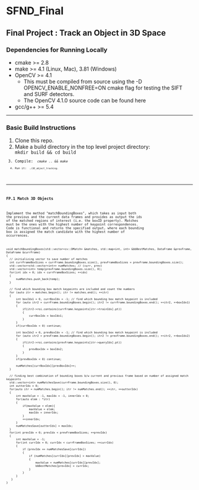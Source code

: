 # SFND_Final

## Final Project : Track an Object in 3D Space

### Dependencies for Running Locally
* cmake >= 2.8  
* make >= 4.1 (Linux, Mac), 3.81 (Windows)
* OpenCV >= 4.1
  * This must be compiled from source using the -D OPENCV_ENABLE_NONFREE=ON cmake flag for testing the SIFT and SURF detectors.
  * The OpenCV 4.1.0 source code can be found here
* gcc/g++ >= 5.4
***
### Basic Build Instructions
1. Clone this repo.
2. Make a build directory in the top level project directory: <code> mkdir build && cd build <code>
3. Compile: <code> *cmake .. && make* <code>
4. Run it: <code> *./3D_object_tracking.* <code>
***
### FP.1 Match 3D Objects
Implement the method "matchBoundingBoxes", which takes as input both the previous and the current data frames and provides as output the ids of the matched regions of interest (i.e. the boxID property). Matches must be the ones with the highest number of keypoint correspondences. Code is functional and returns the specified output, where each bounding box is assigned the match candidate with the highest number of occurrences.
  
    void matchBoundingBoxes(std::vector<cv::DMatch> &matches, std::map<int, int> &bbBestMatches, DataFrame &prevFrame, DataFrame &currFrame)
    {
      // initializing vector to save number of matches
      int currFrameBoxSizes = currFrame.boundingBoxes.size(), prevFrameBoxSizes = prevFrame.boundingBoxes.size();
      std::vector<std::vector<int>> numMatches; // (curr, prev)
      std::vector<int> temp(prevFrame.boundingBoxes.size(), 0);
      for(int idx = 0; idx < currFrameBoxSizes; ++idx)
      {        
          numMatches.push_back(temp);        
      }

      // find which bounding box match keypoints are included and count the numbers
      for (auto itr = matches.begin(); itr != matches.end(); ++itr)
      {
          int boxIdx1 = 0, currBoxIdx = -1; // find which bounding box match keypoint is included 
          for (auto itr2 = currFrame.boundingBoxes.begin(); itr2 != currFrame.boundingBoxes.end(); ++itr2, ++boxIdx1)
          {
              if(itr2->roi.contains(currFrame.keypoints[itr->trainIdx].pt))
              {
                  currBoxIdx = boxIdx1;
              }
          }
          if(currBoxIdx < 0) continue;

          int boxIdx2 = 0, prevBoxIdx = -1; // find which bounding box match keypoint is included 
          for (auto itr2 = prevFrame.boundingBoxes.begin(); itr2 != prevFrame.boundingBoxes.end(); ++itr2, ++boxIdx2)
          {
              if(itr2->roi.contains(prevFrame.keypoints[itr->queryIdx].pt))
              {
                  prevBoxIdx = boxIdx2;
              }
          }
          if(prevBoxIdx < 0) continue;

          numMatches[currBoxIdx][prevBoxIdx]++;
      }

      // finding best combination of bounding boxes b/w current and previous frame based on number of assigned match keypoints
      std::vector<int> numMatchesSave(currFrame.boundingBoxes.size(), 0);
      int outterIdx = 0;
      for(auto itr = numMatches.begin(); itr != numMatches.end(); ++itr, ++outterIdx)
      {
          int maxValue = -1, maxIdx = -1, innerIdx = 0;
          for(auto elem : *itr)
          {
              if(maxValue < elem){
                  maxValue = elem;
                  maxIdx = innerIdx;
              }
              ++innerIdx;
          }
          numMatchesSave[outterIdx] = maxIdx;
      }
      for(int prevIdx = 0; prevIdx < prevFrameBoxSizes; ++prevIdx)
      {
          int maxValue = -1;
          for(int currIdx = 0; currIdx < currFrameBoxSizes; ++currIdx)
          {
              if (prevIdx == numMatchesSave[currIdx])
              {
                  if (numMatches[currIdx][prevIdx] > maxValue)
                  {
                      maxValue = numMatches[currIdx][prevIdx];
                      bbBestMatches[prevIdx] = currIdx;
                  }
              }
          }
       }
    }
  
